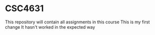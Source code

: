# CSC4631
This repository will contain all assignments in this course
This is my first change
It hasn't worked in the expected way
